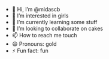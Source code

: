 - 👋 Hi, I’m @midascb
- 👀 I’m interested in girls  
- 🌱 I’m currently learning some stuff  
- 💞️ I’m looking to collaborate on cakes  
- 📫 How to reach me touch
- 😄 Pronouns: gold
- ⚡ Fun fact: fun

<!---
midascb/midascb is a ✨ special ✨ repository because its `README.md` (this file) appears on your GitHub profile.
You can click the Preview link to take a look at your changes.
--->
